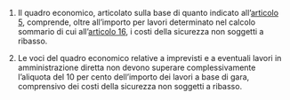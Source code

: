 1. Il quadro economico, articolato sulla base di quanto indicato all’[articolo 5](/index.html?article=allegato-1.7-articolo-5&version=2), comprende, oltre all’importo per lavori determinato nel calcolo sommario di cui all’[articolo 16](/index.html?article=allegato-1.7-articolo-16&version=2), i costi della sicurezza non soggetti a ribasso.

2. Le voci del quadro economico relative a imprevisti e a eventuali lavori in amministrazione diretta non devono superare complessivamente l’aliquota del 10 per cento dell’importo dei lavori a base di gara, comprensivo dei costi della sicurezza non soggetti a ribasso.